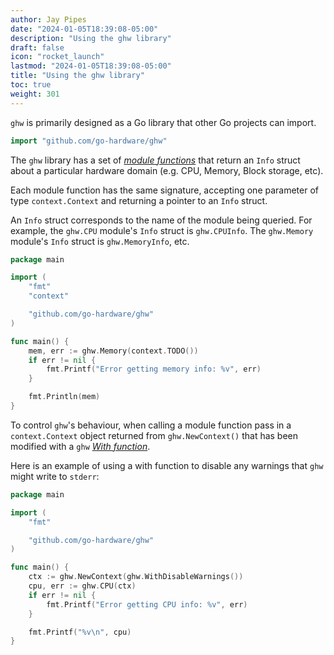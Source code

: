 ```yaml
---
author: Jay Pipes
date: "2024-01-05T18:39:08-05:00"
description: "Using the ghw library"
draft: false
icon: "rocket_launch"
lastmod: "2024-01-05T18:39:08-05:00"
title: "Using the ghw library"
toc: true
weight: 301
---
```


`ghw` is primarily designed as a Go library that other Go projects can import.

```go
import "github.com/go-hardware/ghw"
```

The `ghw` library has a set of [*module functions*][modules] that return an
`Info` struct about a particular hardware domain (e.g. CPU, Memory, Block
storage, etc).

Each module function has the same signature, accepting one parameter of type
`context.Context` and returning a pointer to an `Info` struct.

An `Info` struct corresponds to the name of the module being queried. For
example, the `ghw.CPU` module's `Info` struct is `ghw.CPUInfo`. The
`ghw.Memory` module's `Info` struct is `ghw.MemoryInfo`, etc.

```go
package main

import (
	"fmt"
	"context"

	"github.com/go-hardware/ghw"
)

func main() {
	mem, err := ghw.Memory(context.TODO())
	if err != nil {
		fmt.Printf("Error getting memory info: %v", err)
	}

	fmt.Println(mem)
}
```

To control `ghw`'s behaviour, when calling a module function pass in a
`context.Context` object returned from `ghw.NewContext()` that has been
modified with a `ghw` [*With function*][with-functions].

Here is an example of using a with function to disable any warnings that `ghw`
might write to `stderr`:

```go
package main

import (
	"fmt"

	"github.com/go-hardware/ghw"
)

func main() {
	ctx := ghw.NewContext(ghw.WithDisableWarnings())
	cpu, err := ghw.CPU(ctx)
	if err != nil {
		fmt.Printf("Error getting CPU info: %v", err)
	}

	fmt.Printf("%v\n", cpu)
}
```

[modules]: ../modules
[with-functions]: ../with-functions
